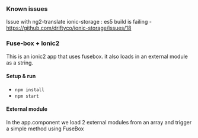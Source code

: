 ### Known issues
Issue with ng2-translate 
ionic-storage : es5 build is failing - https://github.com/driftyco/ionic-storage/issues/18


### Fuse-box + Ionic2
This is an ionic2 app that uses fusebox. it also loads in an external module as a string.


#### Setup & run 
* `npm install`
* `npm start`

#### External module

In the app.component we load 2 external modules from an array and trigger a simple method using FuseBox
